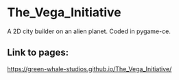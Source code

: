 # The_Vega_Initiative
A 2D city builder on an alien planet. Coded in pygame-ce.
## Link to pages:
https://green-whale-studios.github.io/The_Vega_Initiative/
